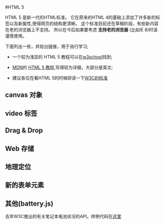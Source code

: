 #HTML 5

HTML 5 是新一代的HTML标准。
它在原来的HTML 4的基础上添加了许多新的标签以及新属性,使得网页的结构更清晰。
这个标准目前还在草稿阶段，有些新内容在老的浏览器上不支持。
所以在今后如果要考虑 __支持老的浏览器__ (比如IE 8)时请谨慎使用。

下面列出一些，并给出链接，用于自行学习;

- 一个较为浅显的 HTML 5 教程可以在[w3school](http://www.w3school.com.cn/html5)找到;

- [MDN](https://developer.mozilla.org/zh-CN/)的 [HTML 5 教程](https://developer.mozilla.org/zh-CN/docs/HTML/HTML5),写得较为详细，大部分是英文;

- 建议各位在看HTML 5的时候研读一下[W3C的标准](http://www.w3.org/html/wg/drafts/html/master/)

## canvas 对象

## video 标签

## Drag & Drop

## Web 存储

## 地理定位

## 新的表单元素 

## 其他(battery.js)

去年W3C推出的有关笔记本电池状况的API。样例代码在[这里](https://github.com/pstadler/battery.js/)
